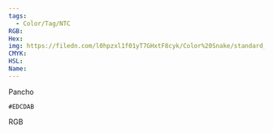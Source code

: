 ```yaml
---
tags:
  - Color/Tag/NTC
RGB:
Hex:
img: https://filedn.com/l0hpzxl1f01yT7GHxtF8cyk/Color%20Snake/standard_csv_to_svg/%23/EDCDAB.svg
CMYK:
HSL:
Name:
---
```

Pancho
```palette
#EDCDAB
```
RGB
